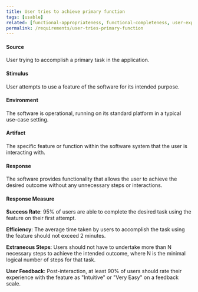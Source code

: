 ```yaml
---
title: User tries to achieve primary function
tags: [usable]
related: [functional-appropriateness, functional-completeness, user-experience, appropriateness-recognizability, interaction-capability]
permalink: /requirements/user-tries-primary-function
---
```


<div class="quality-requirement" markdown="1">

#### Source
User trying to accomplish a primary task in the application.

#### Stimulus
User attempts to use a feature of the software for its intended purpose.

#### Environment
The software is operational, running on its standard platform in a typical use-case setting.

#### Artifact
The specific feature or function within the software system that the user is interacting with.

#### Response
The software provides functionality that allows the user to achieve the desired outcome without any unnecessary steps or interactions.

#### Response Measure

**Success Rate**: 95% of users are able to complete the desired task using the feature on their first attempt.

**Efficiency**: The average time taken by users to accomplish the task using the feature should not exceed 2 minutes.

**Extraneous Steps**: Users should not have to undertake more than N necessary steps to achieve the intended outcome, where N is the minimal logical number of steps for that task.

**User Feedback**: Post-interaction, at least 90% of users should rate their experience with the feature as "Intuitive" or "Very Easy" on a feedback scale.

</div><br>


